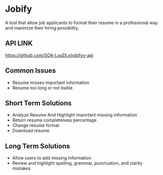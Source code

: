 
# Jobify
A tool that allow job applicants to format their resume in a professional way and maximize their hiring possibility.

## API LINK
https://github.com/SOA-LouDLy/jobifyy-api

## Common Issues
* Resume misses important information
* Resume too long or not lisible

## Short Term Solutions
* Analyze  Resume And Highlight important missing information
* Return resume completeness percentage
* Change resume format
* Download resume

## Long Term Solutions
* Allow users to add missing Information
* Review and highlight spelling, grammar, punctuation, and clarity mistakes
